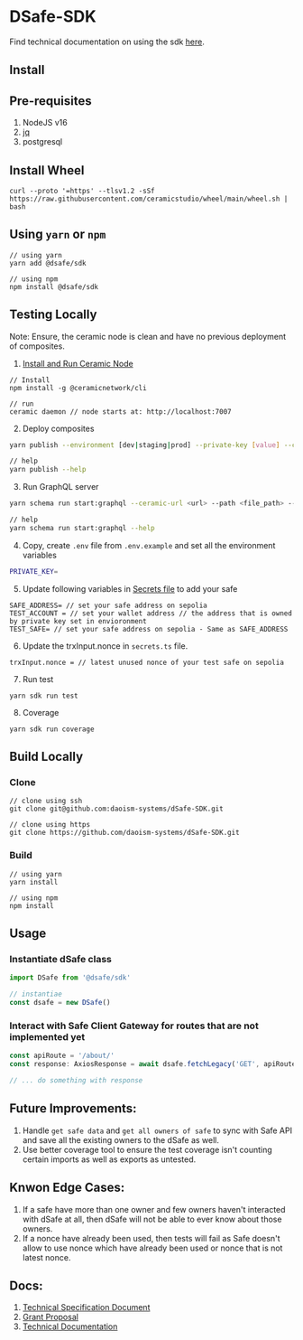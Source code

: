 # DSafe-SDK

Find technical documentation on using the sdk [here](./docs/technical-guide.md).

## Install

## Pre-requisites

1. NodeJS v16
2. [jq](https://jqlang.github.io/jq/download/)
3. postgresql

## Install Wheel

```
curl --proto '=https' --tlsv1.2 -sSf https://raw.githubusercontent.com/ceramicstudio/wheel/main/wheel.sh | bash
```

## Using `yarn` or `npm`

```
// using yarn
yarn add @dsafe/sdk

// using npm
npm install @dsafe/sdk
```

## Testing Locally

Note: Ensure, the ceramic node is clean and have no previous deployment of composites.

1. [Install and Run Ceramic Node](https://developers.ceramic.network/docs/protocol/js-ceramic/guides/ceramic-nodes/running-locally)
```
// Install
npm install -g @ceramicnetwork/cli

// run
ceramic daemon // node starts at: http://localhost:7007
```

2. Deploy composites
```bash
yarn publish --environment [dev|staging|prod] --private-key [value] --ceramic-url [value]

// help
yarn publish --help
```

3. Run GraphQL server
```bash
yarn schema run start:graphql --ceramic-url <url> --path <file_path> --private-key <key> [--port <port_number>]

// help
yarn schema run start:graphql --help
```

4. Copy, create `.env` file from `.env.example` and set all the environment variables
```bash
PRIVATE_KEY=
```

5. Update following variables in [Secrets file](./test/secrets.ts) to add your safe
```
SAFE_ADDRESS= // set your safe address on sepolia
TEST_ACCOUNT = // set your wallet address // the address that is owned by private key set in envioronment
TEST_SAFE= // set your safe address on sepolia - Same as SAFE_ADDRESS
```

6. Update the trxInput.nonce in `secrets.ts` file.
```
trxInput.nonce = // latest unused nonce of your test safe on sepolia
```

7. Run test
```
yarn sdk run test
```

8. Coverage
```
yarn sdk run coverage
```

## Build Locally

### Clone

```
// clone using ssh
git clone git@github.com:daoism-systems/dSafe-SDK.git

// clone using https
git clone https://github.com/daoism-systems/dSafe-SDK.git
```

### Build

```
// using yarn
yarn install

// using npm
npm install
```

## Usage

### Instantiate dSafe class

```typescript
import DSafe from '@dsafe/sdk'

// instantiae
const dsafe = new DSafe()
```

### Interact with Safe Client Gateway for routes that are not implemented yet

```typescript
const apiRoute = '/about/'
const response: AxiosResponse = await dsafe.fetchLegacy('GET', apiRoute)

// ... do something with response
```

## Future Improvements:
1. Handle `get safe data` and `get all owners of safe` to sync with Safe API and save all the existing owners to the dSafe as well.
2. Use better coverage tool to ensure the test coverage isn't counting certain imports as well as exports as untested.

## Knwon Edge Cases:
1. If a safe have more than one owner and few owners haven't interacted with dSafe at all, then dSafe will not be able to ever know about those owners.
2. If a nonce have already been used, then tests will fail as Safe doesn't allow to use nonce which have already been used or nonce that is not latest nonce.

## Docs:

1. [Technical Specification Document](https://mirror.xyz/0013700.eth/89eXlnvtFN7r4J1OzmP0sYx7koJOeXacpR9OqkGV5Wk)
2. [Grant Proposal](https://app.charmverse.io/safe-grants-program/page-5195256681472322)
3. [Technical Documentation](./docs//technical-guide.md)
